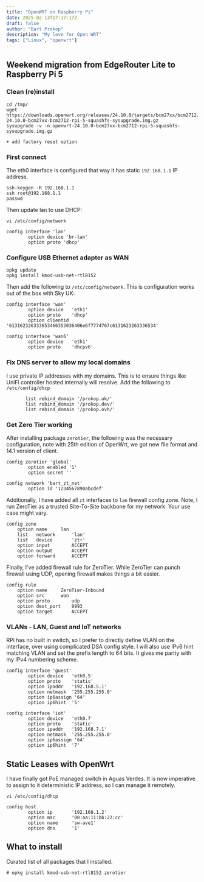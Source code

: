 ```yaml
---
title: "OpenWRT on Raspberry Pi"
date: 2025-02-13T17:17:17Z
draft: false
author: "Bart Prokop"
description: "My love for Open WRT"
tags: ["Linux", "openwrt"]
---
```


## Weekend migration from EdgeRouter Lite to Raspberry Pi 5

### Clean (re)install

```
cd /tmp/
wget https://downloads.openwrt.org/releases/24.10.0/targets/bcm27xx/bcm2712/openwrt-24.10.0-bcm27xx-bcm2712-rpi-5-squashfs-sysupgrade.img.gz
sysupgrade -v -n openwrt-24.10.0-bcm27xx-bcm2712-rpi-5-squashfs-sysupgrade.img.gz

+ add factory reset option
```

### First connect

The eth0 interface is configured that way it has static `192.168.1.1` IP address.

```
ssh-keygen -R 192.168.1.1
ssh root@192.168.1.1
passwd
```

Then update lan to use DHCP:

```
vi /etc/config/network

config interface 'lan'
        option device 'br-lan'
        option proto 'dhcp'
```

### Configure USB Ethernet adapter as WAN

```
opkg update
opkg install kmod-usb-net-rtl8152
```

Then add the following to `/etc/config/network`. This is configuration works out of the box with Sky UK:

```
config interface 'wan'
        option device   'eth1'
        option proto    'dhcp'
        option clientid '613162326333653466353036406e6f7774767c6131623263336534'

config interface 'wan6'
        option device   'eth1'
        option proto    'dhcpv6'
```

### Fix DNS server to allow my local domains

I use private IP addresses with my domains. This is to ensure things like UniFi controller hosted internally will resolve.
Add the following to `/etc/config/dhcp`

```
       list rebind_domain '/prokop.uk/'
       list rebind_domain '/prokop.dev/'
       list rebind_domain '/prokop.ovh/'
```

### Get Zero Tier working

After installing package `zerotier`, the following was the necessary configuration, note with 25th edition of OpenWrt, we got new file format and 14.1 version of client.

```
config zerotier 'global'
        option enabled '1'
        option secret ''

config network 'bart_zt_net'
        option id '1234567890abcdef'
```

Additionally, I have added all `zt` interfaces to `lan` firewall config zone.
Note, I run ZeroTier as a trusted Site-To-Site backbone for my network. Your use case might vary.

```
config zone
	option name		lan
	list   network		'lan'
	list   device		'zt+'
	option input		ACCEPT
	option output		ACCEPT
	option forward		ACCEPT
```

Finally, I've added firewall rule for ZeroTier. While ZeroTier can punch firewall using UDP, opening firewall makes things a bit easier.

```
config rule
	option name		ZeroTier-Inbound
	option src		wan
	option proto		udp
	option dest_port	9993
	option target		ACCEPT
```

### VLANs - LAN, Guest and IoT networks

RPi has no built in switch, so I prefer to directly define VLAN on the interface, over using complicated DSA config style.
I will also use IPv6 hint matching VLAN and set the prefix length to 64 bits. It gives me parity with my IPv4 numbering scheme.

```
config interface 'guest'
        option device   'eth0.5'
        option proto    'static'
        option ipaddr   '192.168.5.1'
        option netmask  '255.255.255.0'
        option ip6assign '64'
        option ip6hint  '5'

config interface 'iot'
        option device   'eth0.7'
        option proto    'static'
        option ipaddr   '192.168.7.1'
        option netmask  '255.255.255.0'
        option ip6assign '64'
        option ip6hint  '7'
```

## Static Leases with OpenWrt

I have finally got PoE managed switch in Aguas Verdes.
It is now imperative to assign to it deterministic IP address, so I can manage it remotely.

```
vi /etc/config/dhcp

config host
        option ip       '192.168.1.2'
        option mac      '00:aa:11:bb:22:cc'
        option name     'sw-ave1'
        option dns      '1'
```

## What to install

Curated list of all packages that I installed.

```
# opkg install kmod-usb-net-rtl8152 zerotier
```













